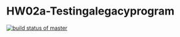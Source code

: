 # HW02a-Testingalegacyprogram

[![build status of master](https://travis-ci.org/tsmith567/Triangle567.svg?branch=master)](https://travis-ci.org/tsmith567/Triangle567)
